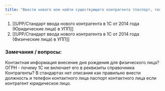 ```yaml
---
title: "Ввести нового или найти существующего контрагента (паспорт, телефон) в УПП"
---
```


1. [[UPP/Стандарт ввода нового контрагента в 1С от 2014 года (Юридические лица) в УПП]]
2. [[UPP/Стандарт ввода нового контрагента в 1С от 2014 года (Физические лица) в УПП]]

### Замечания / вопросы:

Контактная информация внесение дня рождения для физического лица?
ОГРН - почему 1С не включает его в реквизиты справочника Контрагенты?
В стандартах нет описания как правильно внести должность и телефон контактного лица
паспорт контактного лица если контрагент юридическое лицо.





